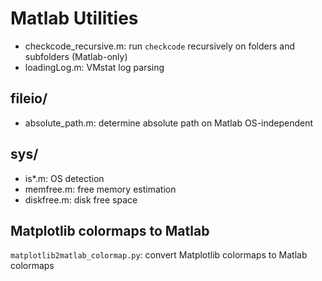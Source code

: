 # Matlab Utilities

* checkcode_recursive.m: run `checkcode` recursively on folders and subfolders (Matlab-only)
* loadingLog.m: VMstat log parsing

## fileio/

* absolute_path.m: determine absolute path on Matlab OS-independent

## sys/

* is*.m: OS detection
* memfree.m: free memory estimation
* diskfree.m: disk free space

## Matplotlib colormaps to Matlab

`matplotlib2matlab_colormap.py`: convert Matplotlib colormaps to Matlab  colormaps
